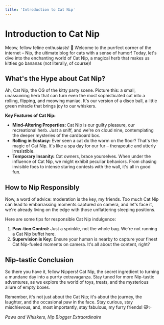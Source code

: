 ```yaml
---
title: 'Introduction to Cat Nip'
---
```


# Introduction to Cat Nip

Meow, fellow feline enthusiasts! 🐾 Welcome to the purrfect corner of the internet – Nip, the ultimate blog for cats with a sense of humor! Today, let's dive into the enchanting world of Cat Nip, a magical herb that makes us kitties go bananas (not literally, of course)!

## What's the Hype about Cat Nip?

Ah, Cat Nip, the OG of the kitty party scene. Picture this: a small, unassuming herb that can turn even the most sophisticated cat into a rolling, flipping, and meowing maniac. It's our version of a disco ball, a little green miracle that brings joy to our whiskers.

**Key Features of Cat Nip:**
- **Mind-Altering Properties:** Cat Nip is our guilty pleasure, our recreational herb. Just a sniff, and we're on cloud nine, contemplating the deeper mysteries of the cardboard box.
- **Rolling in Ecstasy:** Ever seen a cat do the worm on the floor? That's the magic of Cat Nip. It's like a spa day for our fur – therapeutic and utterly irresistible.
- **Temporary Insanity:** Cat owners, brace yourselves. When under the influence of Cat Nip, we might exhibit peculiar behaviors. From chasing invisible foes to intense staring contests with the wall, it's all in good fun.

## How to Nip Responsibly

Now, a word of advice: moderation is the key, my friends. Too much Cat Nip can lead to embarrassing moments captured on camera, and let's face it, we're already living on the edge with those unflattering sleeping positions.

Here are some tips for responsible Cat Nip indulgence:
1. **Paw-tion Control:** Just a sprinkle, not the whole bag. We're not running a Cat Nip buffet here.
2. **Supervision is Key:** Ensure your human is nearby to capture your finest Cat Nip-fueled moments on camera. It's all about the content, right?

## Nip-tastic Conclusion

So there you have it, fellow Nippers! Cat Nip, the secret ingredient to turning a mundane day into a purrty extravaganza. Stay tuned for more Nip-tastic adventures, as we explore the world of toys, treats, and the mysterious allure of empty boxes.

Remember, it's not just about the Cat Nip; it's about the journey, the laughter, and the occasional paw in the face. Stay curious, stay mischievous, and, most importantly, stay fabulous, my furry friends! 😺✨

*Paws and Whiskers,*
*Nip Blogger Extraordinaire*
